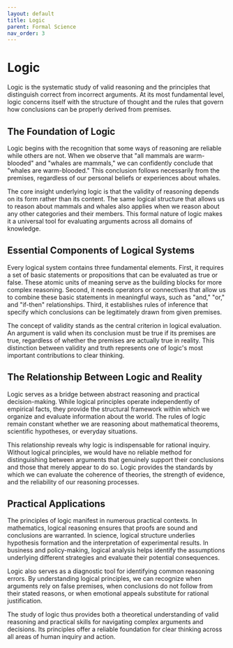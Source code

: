 ```yaml
---
layout: default
title: Logic
parent: Formal Science
nav_order: 3
---
```


# Logic

Logic is the systematic study of valid reasoning and the principles that distinguish correct from incorrect arguments. At its most fundamental level, logic concerns itself with the structure of thought and the rules that govern how conclusions can be properly derived from premises.

## The Foundation of Logic

Logic begins with the recognition that some ways of reasoning are reliable while others are not. When we observe that "all mammals are warm-blooded" and "whales are mammals," we can confidently conclude that "whales are warm-blooded." This conclusion follows necessarily from the premises, regardless of our personal beliefs or experiences about whales.

The core insight underlying logic is that the validity of reasoning depends on its form rather than its content. The same logical structure that allows us to reason about mammals and whales also applies when we reason about any other categories and their members. This formal nature of logic makes it a universal tool for evaluating arguments across all domains of knowledge.

## Essential Components of Logical Systems

Every logical system contains three fundamental elements. First, it requires a set of basic statements or propositions that can be evaluated as true or false. These atomic units of meaning serve as the building blocks for more complex reasoning. Second, it needs operators or connectives that allow us to combine these basic statements in meaningful ways, such as "and," "or," and "if-then" relationships. Third, it establishes rules of inference that specify which conclusions can be legitimately drawn from given premises.

The concept of validity stands as the central criterion in logical evaluation. An argument is valid when its conclusion must be true if its premises are true, regardless of whether the premises are actually true in reality. This distinction between validity and truth represents one of logic's most important contributions to clear thinking.

## The Relationship Between Logic and Reality

Logic serves as a bridge between abstract reasoning and practical decision-making. While logical principles operate independently of empirical facts, they provide the structural framework within which we organize and evaluate information about the world. The rules of logic remain constant whether we are reasoning about mathematical theorems, scientific hypotheses, or everyday situations.

This relationship reveals why logic is indispensable for rational inquiry. Without logical principles, we would have no reliable method for distinguishing between arguments that genuinely support their conclusions and those that merely appear to do so. Logic provides the standards by which we can evaluate the coherence of theories, the strength of evidence, and the reliability of our reasoning processes.

## Practical Applications

The principles of logic manifest in numerous practical contexts. In mathematics, logical reasoning ensures that proofs are sound and conclusions are warranted. In science, logical structure underlies hypothesis formation and the interpretation of experimental results. In business and policy-making, logical analysis helps identify the assumptions underlying different strategies and evaluate their potential consequences.

Logic also serves as a diagnostic tool for identifying common reasoning errors. By understanding logical principles, we can recognize when arguments rely on false premises, when conclusions do not follow from their stated reasons, or when emotional appeals substitute for rational justification.

The study of logic thus provides both a theoretical understanding of valid reasoning and practical skills for navigating complex arguments and decisions. Its principles offer a reliable foundation for clear thinking across all areas of human inquiry and action.
